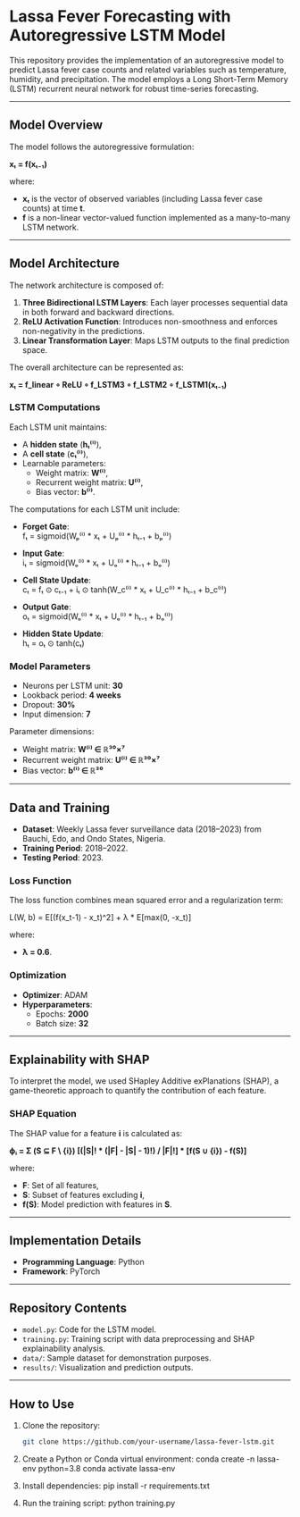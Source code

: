 # Lassa Fever Forecasting with Autoregressive LSTM Model

This repository provides the implementation of an autoregressive model to predict Lassa fever case counts and related variables such as temperature, humidity, and precipitation. The model employs a Long Short-Term Memory (LSTM) recurrent neural network for robust time-series forecasting.

---

## Model Overview

The model follows the autoregressive formulation:

**xₜ = f(xₜ₋₁)**

where:
- **xₜ** is the vector of observed variables (including Lassa fever case counts) at time **t**.
- **f** is a non-linear vector-valued function implemented as a many-to-many LSTM network.

---

## Model Architecture

The network architecture is composed of:
1. **Three Bidirectional LSTM Layers**: Each layer processes sequential data in both forward and backward directions.
2. **ReLU Activation Function**: Introduces non-smoothness and enforces non-negativity in the predictions.
3. **Linear Transformation Layer**: Maps LSTM outputs to the final prediction space.

The overall architecture can be represented as:

**xₜ = f_linear ∘ ReLU ∘ f_LSTM3 ∘ f_LSTM2 ∘ f_LSTM1(xₜ₋₁)**

### LSTM Computations
Each LSTM unit maintains:
- A **hidden state** (**hₜ⁽ⁱ⁾**),
- A **cell state** (**cₜ⁽ⁱ⁾**),
- Learnable parameters:
  - Weight matrix: **W⁽ⁱ⁾**,
  - Recurrent weight matrix: **U⁽ⁱ⁾**,
  - Bias vector: **b⁽ⁱ⁾**.

The computations for each LSTM unit include:
- **Forget Gate**:  
  fₜ = sigmoid(Wₚ⁽ⁱ⁾ * xₜ + Uₚ⁽ⁱ⁾ * hₜ₋₁ + bₚ⁽ⁱ⁾)

- **Input Gate**:  
  iₜ = sigmoid(Wₒ⁽ⁱ⁾ * xₜ + Uₒ⁽ⁱ⁾ * hₜ₋₁ + bₒ⁽ⁱ⁾)

- **Cell State Update**:  
  cₜ = fₜ ⊙ cₜ₋₁ + iₜ ⊙ tanh(W_c⁽ⁱ⁾ * xₜ + U_c⁽ⁱ⁾ * hₜ₋₁ + b_c⁽ⁱ⁾)

- **Output Gate**:  
  oₜ = sigmoid(Wₒ⁽ⁱ⁾ * xₜ + Uₒ⁽ⁱ⁾ * hₜ₋₁ + bₒ⁽ⁱ⁾)

- **Hidden State Update**:  
  hₜ = oₜ ⊙ tanh(cₜ)

### Model Parameters
- Neurons per LSTM unit: **30**
- Lookback period: **4 weeks**
- Dropout: **30%**
- Input dimension: **7**

Parameter dimensions:
- Weight matrix: **W⁽ⁱ⁾ ∈ ℝ³⁰×⁷**
- Recurrent weight matrix: **U⁽ⁱ⁾ ∈ ℝ³⁰×⁷**
- Bias vector: **b⁽ⁱ⁾ ∈ ℝ³⁰**

---

## Data and Training

- **Dataset**: Weekly Lassa fever surveillance data (2018–2023) from Bauchi, Edo, and Ondo States, Nigeria.
- **Training Period**: 2018–2022.
- **Testing Period**: 2023.

### Loss Function
The loss function combines mean squared error and a regularization term:

L(W, b) = E[(f(x_t-1) - x_t)^2] + λ * E[max(0, -x_t)]

where:
- **λ = 0.6**.

### Optimization
- **Optimizer**: ADAM
- **Hyperparameters**:
  - Epochs: **2000**
  - Batch size: **32**

---

## Explainability with SHAP

To interpret the model, we used SHapley Additive exPlanations (SHAP), a game-theoretic approach to quantify the contribution of each feature.

### SHAP Equation
The SHAP value for a feature **i** is calculated as:

**ϕᵢ = Σ (S ⊆ F \ {i}) [(|S|! * (|F| - |S| - 1)!) / |F|!] * [f(S ∪ {i}) - f(S)]**

where:
- **F**: Set of all features,
- **S**: Subset of features excluding **i**,
- **f(S)**: Model prediction with features in **S**.

---

## Implementation Details

- **Programming Language**: Python
- **Framework**: PyTorch

---

## Repository Contents

- `model.py`: Code for the LSTM model.
- `training.py`: Training script with data preprocessing and SHAP explainability analysis.
- `data/`: Sample dataset for demonstration purposes.
- `results/`: Visualization and prediction outputs.

---

## How to Use

1. Clone the repository:
   ```bash
   git clone https://github.com/your-username/lassa-fever-lstm.git
2. Create a Python or Conda virtual environment:
   conda create -n lassa-env python=3.8
   conda activate lassa-env

4. Install dependencies:
   pip install -r requirements.txt

6. Run the training script:
   python training.py
